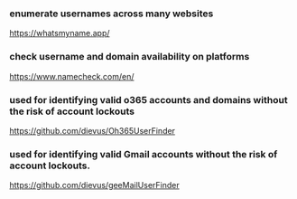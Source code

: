 ### enumerate usernames across many websites
https://whatsmyname.app/

### check username and domain availability on platforms
https://www.namecheck.com/en/

### used for identifying valid o365 accounts and domains without the risk of account lockouts
https://github.com/dievus/Oh365UserFinder

### used for identifying valid Gmail accounts without the risk of account lockouts.
https://github.com/dievus/geeMailUserFinder

